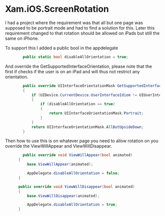 # Xam.iOS.ScreenRotation

I had a project where the requirement was that all but one page was supposed to be portrait mode and had to find a solution for this. Later this requirement changed to that rotation should be allowed on iPads but still the same on iPhone.

To support this I added a public bool in the appdelegate

```C#
        public static bool disableAllOrientation = true;
  ```
  
  
And override the GetSupportedInterfaceOrientation, please note that the first if checks if the user is on an iPad and will thus not restrict any orientation.

```C#
        public override UIInterfaceOrientationMask GetSupportedInterfaceOrientations(UIApplication application, UIWindow forWindow)
        {
            if (UIDevice.CurrentDevice.UserInterfaceIdiom != UIUserInterfaceIdiom.Pad)
            {
                if (disableAllOrientation == true)
                {
                    return UIInterfaceOrientationMask.Portrait;
                }
            }
            return UIInterfaceOrientationMask.AllButUpsideDown;
        }
  ```
  
  Then how to use this is on whatever page you need to allow rotation on you override the ViewWillAppear and ViewWillDisappear.
  
  ```C#
          public override void ViewWillAppear(bool animated)
        {
            base.ViewWillAppear(animated);

            AppDelegate.disableAllOrientation = false;
        }

        public override void ViewWillDisappear(bool animated)
        {
            base.ViewWillDisappear(animated);

            AppDelegate.disableAllOrientation = true;
        }
```
